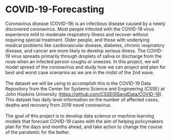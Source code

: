 # COVID-19-Forecasting

Coronavirus disease (COVID-19) is an infectious disease caused by a newly discovered coronavirus. Most people infected with the COVID-19 virus experience mild to moderate respiratory illness and recover without requiring special treatment. Older people, and those with underlying medical problems like cardiovascular disease, diabetes, chronic respiratory disease, and cancer are more likely to develop serious illness. The COVID-19 virus spreads primarily through droplets of saliva or discharge from the nose when an infected person coughs or sneezes. In this project, we will model spread of the coronavirus and study how we can project and plan for best and worst case scenarios as we are in the midst of the 2nd wave. 
<br><br>
The dataset we will be using to accomplish this is the COVID-19 Data Repository from the Center for Systems Science and Engineering (CSSE) at John Hopkins University (https://github.com/CSSEGISandData/COVID-19). This dataset has daily level information on the number of affected cases, deaths and recovery from 2019 novel coronavirus. 
<br><br>
The goal of this project is to develop data science or machine learning models that forecast COVID-19 cases with the aim of helping policymakers plan for the days and months ahead, and take action to change the course of the pandemic for the better.
